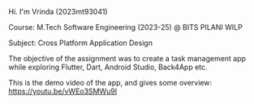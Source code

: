 Hi. I'm Vrinda (2023mt93041) 

Course: M.Tech Software Engineering (2023-25) @ BITS PILANI WILP

Subject: Cross Platform Application Design

The objective of the assignment was to create a task management app while exploring Flutter, Dart, Android Studio, Back4App etc.

This is the demo video of the app, and gives some overview:
https://youtu.be/vWEo3SMWu9I
